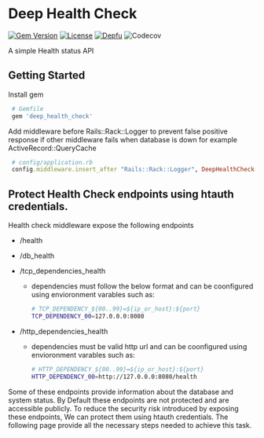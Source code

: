 # Deep Health Check

[![Gem Version](https://badge.fury.io/rb/deep_health_check.svg)](https://badge.fury.io/rb/deep_health_check)
[![License](https://img.shields.io/badge/license-MIT-green.svg)](http://opensource.org/licenses/MIT)
[![Depfu](https://badges.depfu.com/badges/b29d275b0743e77163a813ac51251be9/count.svg)](https://depfu.com/github/wshihadeh/deep_health_check?project_id=10389)
![Codecov](https://img.shields.io/codecov/c/github/wshihadeh/deep_health_check)

A simple Health status API

## Getting Started

Install gem

~~~ruby
 # Gemfile
 gem 'deep_health_check'
~~~

Add middleware before Rails::Rack::Logger to prevent false positive response
if other middleware fails when database is down for example ActiveRecord::QueryCache

~~~ruby
 # config/application.rb
 config.middleware.insert_after "Rails::Rack::Logger", DeepHealthCheck::MiddlewareHealthCheck
~~~

## Protect Health Check endpoints using htauth credentials.

Health check middleware expose the following endpoints

- /health
- /db_health
- /tcp_dependencies_health
    - dependencies must follow the below format and can be coonfigured using envioronment varables such as:

       ```sh
       # TCP_DEPENDENCY_${00..99}=${ip_or_host}:${port}
       TCP_DEPENDENCY_00=127.0.0.0:8080
       ```

- /http_dependencies_health
    - dependencies must be valid http url and can be coonfigured using envioronment varables such as:

       ```sh
       # HTTP_DEPENDENCY_${00..99}=${ip_or_host}:${port}
       HTTP_DEPENDENCY_00=http://127.0.0.0:8080/health
       ```

Some of these endpoints provide information about the database and system status. By Default these endpoints are not protected and are accessible publicly. To reduce the security risk introduced by exposing these endpoints, We can protect them using htauth credentials. The following page provide all the necessary steps needed to achieve this task.
